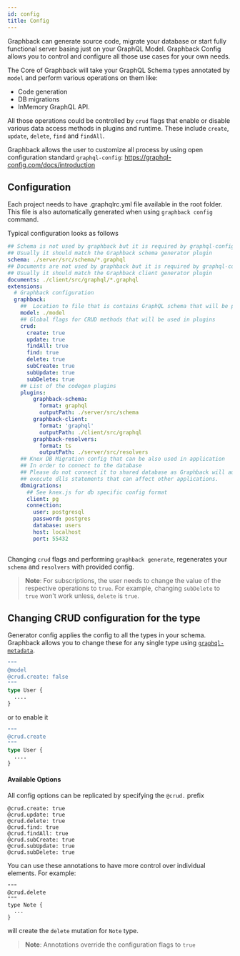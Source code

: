 ```yaml
---
id: config
title: Config
---
```


Graphback can generate source code, migrate your database or start fully functional server basing just on your GraphQL Model.
Graphback Config allows you to control and configure all those use cases for your own needs. 

The Core of Graphback will take your GraphQL Schema types annotated by `model` and perform various operations on them like:

- Code generation
- DB migrations
- InMemory GraphQL API. 

All those operations could be controlled by `crud` flags that enable or disable various data access methods in plugins and runtime. 
 These include `create`, `update`, `delete`, `find` and `findAll`.

Graphback allows the user to customize all process by using open configuration standard `graphql-config`:
https://graphql-config.com/docs/introduction

## Configuration

Each project needs to have .graphqlrc.yml file available in the root folder. 
This file is also automatically generated when using `graphback config` command.

Typical configuration looks as follows

```yaml
## Schema is not used by graphback but it is required by graphql-config and can be used by other extensions
## Usually it should match the Graphback schema generator plugin
schema: ./server/src/schema/*.graphql
## Documents are not used by graphback but it is required by graphql-config and can be used by other extensions
## Usually it should match the Graphback client generator plugin
documents: ./client/src/graphql/*.graphql
extensions:
  # Graphback configuration
  graphback:
    ##  Location to file that is contains GraphQL schema that will be processed by Graphback
    model: ./model
    ## Global flags for CRUD methods that will be used in plugins
    crud:
      create: true
      update: true
      findAll: true
      find: true
      delete: true
      subCreate: true
      subUpdate: true
      subDelete: true
    ## List of the codegen plugins 
    plugins:
        graphback-schema:
          format: graphql
          outputPath: ./server/src/schema
        graphback-client:
          format: 'graphql'
          outputPath: ./client/src/graphql
        graphback-resolvers:
          format: ts
          outputPath: ./server/src/resolvers
    ## Knex DB Migration config that can be also used in application
    ## In order to connect to the database
    ## Please do not connect it to shared database as Graphback will automatically 
    ## execute dlls statements that can affect other applications.
    dbmigrations:
      ## See knex.js for db specific config format
      client: pg
      connection:
        user: postgresql
        password: postgres
        database: users
        host: localhost
        port: 55432
        

```
Changing `crud` flags and performing `graphback generate`, regenerates your `schema` and `resolvers` with provided config.
> **Note**: For subscriptions, the user needs to change the value of the respective operations to `true`. For example, changing
`subDelete` to `true` won't work unless, `delete` is `true`.

## Changing CRUD configuration for the type

Generator config applies the config to all the types in your schema. 
Graphback allows you to change these for any single type using [`graphql-metadata`](https://github.com/aerogear/graphql-metadata).


```graphql
"""
@model
@crud.create: false
"""
type User {
  ....
}
```
or to enable it
```graphql
"""
@crud.create
"""
type User {
  ....
}
```
 
#### Available Options
All config options can be replicated by specifying the `@crud.` prefix

```
@crud.create: true
@crud.update: true
@crud.delete: true
@crud.find: true
@crud.findAll: true
@crud.subCreate: true
@crud.subUpdate: true
@crud.subDelete: true
```

You can use these annotations to have more control over individual elements. For example:
```
"""
@crud.delete
"""
type Note {
  ...
}
```
will create the `delete` mutation for `Note` type.

> **Note**: Annotations override the configuration flags to `true`
